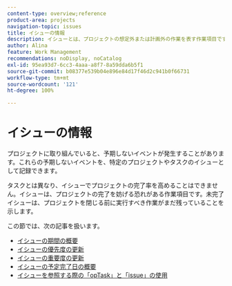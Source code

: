 ```yaml
---
content-type: overview;reference
product-area: projects
navigation-topic: issues
title: イシューの情報
description: イシューとは、プロジェクトの想定外または計画外の作業を表す作業項目です。次の記事には、イシューに関する情報が含まれています。
author: Alina
feature: Work Management
recommendations: noDisplay, noCatalog
exl-id: 95ea93d7-6cc3-4aaa-a8f7-8a59dda6b5f1
source-git-commit: b08377e539b04e896e84d17f46d2c941b0f66731
workflow-type: tm+mt
source-wordcount: '121'
ht-degree: 100%

---
```


# イシューの情報

プロジェクトに取り組んでいると、予期しないイベントが発生することがあります。これらの予期しないイベントを、特定のプロジェクトやタスクのイシューとして記録できます。

タスクとは異なり、イシューでプロジェクトの完了率を高めることはできません。イシューは、プロジェクトの完了を妨げる恐れがある作業項目です。未完了イシューは、プロジェクトを閉じる前に実行すべき作業がまだ残っていることを示します。

この節では、次の記事を扱います。

* [イシューの期間の概要](../../../manage-work/issues/issue-information/issue-duration.md)
* [イシューの優先度の更新](../../../manage-work/issues/issue-information/update-issue-priority.md)
* [イシューの重要度の更新](../../../manage-work/issues/issue-information/update-issue-severity.md)
* [イシューの予定完了日の概要](../../../manage-work/issues/issue-information/issue-planned-completion-date.md)
* [イシューを参照する際の「opTask」と「issue」の使用](../../../manage-work/issues/issue-information/use-optask-instead-of-issue.md)
